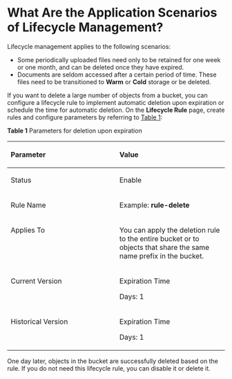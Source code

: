 # What Are the Application Scenarios of Lifecycle Management?<a name="obs_faq_0027"></a>

Lifecycle management applies to the following scenarios:

-   Some periodically uploaded files need only to be retained for one week or one month, and can be deleted once they have expired.
-   Documents are seldom accessed after a certain period of time. These files need to be transitioned to  **Warm**  or  **Cold**  storage or be deleted.

If you want to delete a large number of objects from a bucket, you can configure a lifecycle rule to implement automatic deletion upon expiration or schedule the time for automatic deletion. On the  **Lifecycle Rule**  page, create rules and configure parameters by referring to  [Table 1](#table115262311380):

**Table  1**  Parameters for deletion upon expiration

<a name="table115262311380"></a>
<table><thead align="left"><tr id="row1153112313387"><th class="cellrowborder" valign="top" width="50%" id="mcps1.2.3.1.1"><p id="p41531923183818"><a name="p41531923183818"></a><a name="p41531923183818"></a>Parameter</p>
</th>
<th class="cellrowborder" valign="top" width="50%" id="mcps1.2.3.1.2"><p id="p115372393815"><a name="p115372393815"></a><a name="p115372393815"></a>Value</p>
</th>
</tr>
</thead>
<tbody><tr id="row1915320235383"><td class="cellrowborder" valign="top" width="50%" headers="mcps1.2.3.1.1 "><p id="p2153172303812"><a name="p2153172303812"></a><a name="p2153172303812"></a>Status</p>
</td>
<td class="cellrowborder" valign="top" width="50%" headers="mcps1.2.3.1.2 "><p id="p1515314236385"><a name="p1515314236385"></a><a name="p1515314236385"></a>Enable</p>
</td>
</tr>
<tr id="row191531623103811"><td class="cellrowborder" valign="top" width="50%" headers="mcps1.2.3.1.1 "><p id="p14153122315384"><a name="p14153122315384"></a><a name="p14153122315384"></a>Rule Name</p>
</td>
<td class="cellrowborder" valign="top" width="50%" headers="mcps1.2.3.1.2 "><p id="p9153162343812"><a name="p9153162343812"></a><a name="p9153162343812"></a>Example: <strong id="b1175142713449"><a name="b1175142713449"></a><a name="b1175142713449"></a>rule-delete</strong></p>
</td>
</tr>
<tr id="row1715382373818"><td class="cellrowborder" valign="top" width="50%" headers="mcps1.2.3.1.1 "><p id="p215352318387"><a name="p215352318387"></a><a name="p215352318387"></a>Applies To</p>
</td>
<td class="cellrowborder" valign="top" width="50%" headers="mcps1.2.3.1.2 "><p id="p181533233380"><a name="p181533233380"></a><a name="p181533233380"></a>You can apply the deletion rule to the entire bucket or to objects that share the same name prefix in the bucket.</p>
</td>
</tr>
<tr id="row19153192319388"><td class="cellrowborder" valign="top" width="50%" headers="mcps1.2.3.1.1 "><p id="p11538237386"><a name="p11538237386"></a><a name="p11538237386"></a>Current Version</p>
</td>
<td class="cellrowborder" valign="top" width="50%" headers="mcps1.2.3.1.2 "><p id="p15153723103812"><a name="p15153723103812"></a><a name="p15153723103812"></a>Expiration Time</p>
<p id="p192911652124011"><a name="p192911652124011"></a><a name="p192911652124011"></a>Days: 1</p>
</td>
</tr>
<tr id="row10153182310387"><td class="cellrowborder" valign="top" width="50%" headers="mcps1.2.3.1.1 "><p id="p445763184115"><a name="p445763184115"></a><a name="p445763184115"></a>Historical Version</p>
</td>
<td class="cellrowborder" valign="top" width="50%" headers="mcps1.2.3.1.2 "><p id="p945714344114"><a name="p945714344114"></a><a name="p945714344114"></a>Expiration Time</p>
<p id="p6457113154118"><a name="p6457113154118"></a><a name="p6457113154118"></a>Days: 1</p>
</td>
</tr>
</tbody>
</table>

One day later, objects in the bucket are successfully deleted based on the rule. If you do not need this lifecycle rule, you can disable it or delete it.

